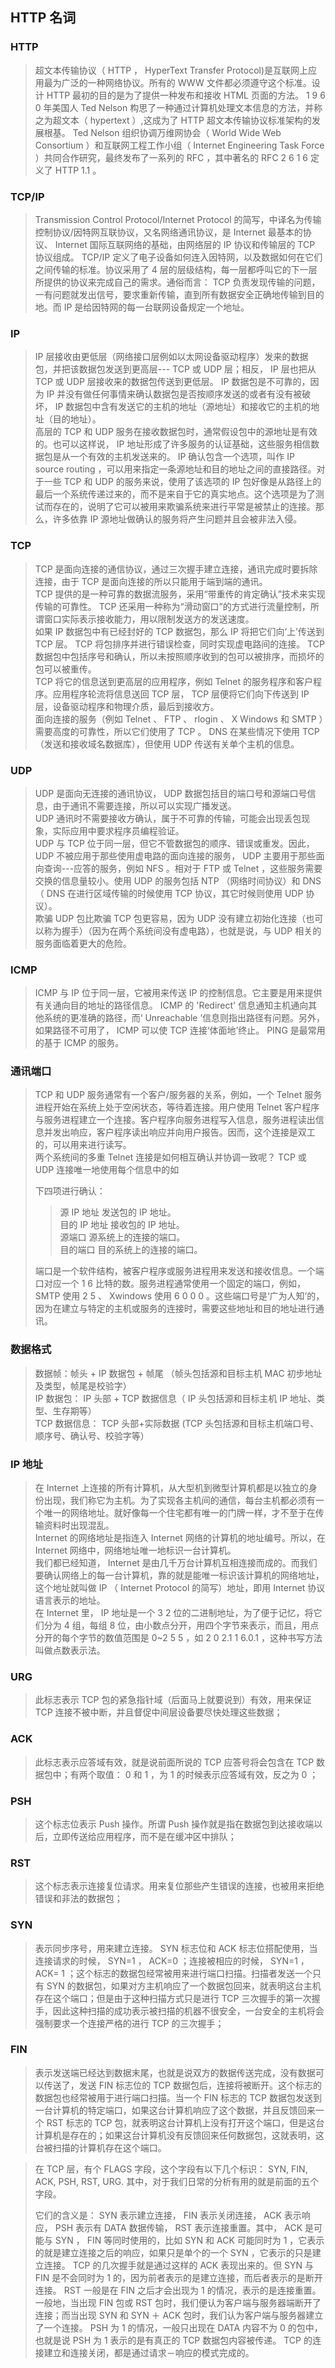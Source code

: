 ﻿## HTTP 名词  
  
### HTTP
  
> 超文本传输协议（ HTTP ， HyperText Transfer Protocol)是互联网上应用最为广泛的一种网络协议。所有的 WWW 文件都必须遵守这个标准。设计 HTTP 最初的目的是为了提供一种发布和接收 HTML 页面的方法。 1 9 6 0 年美国人 Ted Nelson 构思了一种通过计算机处理文本信息的方法，并称之为超文本（ hypertext ）,这成为了 HTTP 超文本传输协议标准架构的发展根基。 Ted Nelson 组织协调万维网协会（ World Wide Web Consortium ）和互联网工程工作小组（ Internet Engineering Task Force ）共同合作研究，最终发布了一系列的 RFC ，其中著名的 RFC 2 6 1 6 定义了 HTTP 1.1 。  

### TCP/IP
  
> Transmission Control Protocol/Internet Protocol 的简写，中译名为传输控制协议/因特网互联协议，又名网络通讯协议，是 Internet 最基本的协议、 Internet 国际互联网络的基础，由网络层的 IP 协议和传输层的 TCP 协议组成。 TCP/IP  定义了电子设备如何连入因特网，以及数据如何在它们之间传输的标准。协议采用了 4 层的层级结构，每一层都呼叫它的下一层所提供的协议来完成自己的需求。通俗而言： TCP 负责发现传输的问题，一有问题就发出信号，要求重新传输，直到所有数据安全正确地传输到目的地。而 IP 是给因特网的每一台联网设备规定一个地址。  
  
### IP
  
> IP 层接收由更低层（网络接口层例如以太网设备驱动程序）发来的数据包，并把该数据包发送到更高层--- TCP 或 UDP 层；相反， IP 层也把从 TCP 或 UDP 层接收来的数据包传送到更低层。 IP 数据包是不可靠的，因为 IP 并没有做任何事情来确认数据包是否按顺序发送的或者有没有被破坏， IP 数据包中含有发送它的主机的地址（源地址）和接收它的主机的地址（目的地址）。  
高层的 TCP 和 UDP 服务在接收数据包时，通常假设包中的源地址是有效的。也可以这样说， IP 地址形成了许多服务的认证基础，这些服务相信数据包是从一个有效的主机发送来的。 IP 确认包含一个选项，叫作 IP source routing ，可以用来指定一条源地址和目的地址之间的直接路径。对于一些 TCP 和 UDP 的服务来说，使用了该选项的 IP 包好像是从路径上的最后一个系统传递过来的，而不是来自于它的真实地点。这个选项是为了测试而存在的，说明了它可以被用来欺骗系统来进行平常是被禁止的连接。那么，许多依靠 IP 源地址做确认的服务将产生问题并且会被非法入侵。  

### TCP
  
> TCP 是面向连接的通信协议，通过三次握手建立连接，通讯完成时要拆除连接，由于 TCP 是面向连接的所以只能用于端到端的通讯。  
TCP 提供的是一种可靠的数据流服务，采用“带重传的肯定确认”技术来实现传输的可靠性。 TCP 还采用一种称为“滑动窗口”的方式进行流量控制，所谓窗口实际表示接收能力，用以限制发送方的发送速度。  
如果 IP 数据包中有已经封好的 TCP 数据包，那么 IP 将把它们向‘上’传送到 TCP 层。 TCP 将包排序并进行错误检查，同时实现虚电路间的连接。 TCP 数据包中包括序号和确认，所以未按照顺序收到的包可以被排序，而损坏的包可以被重传。  
TCP 将它的信息送到更高层的应用程序，例如 Telnet 的服务程序和客户程序。应用程序轮流将信息送回 TCP 层， TCP 层便将它们向下传送到 IP 层，设备驱动程序和物理介质，最后到接收方。  
面向连接的服务（例如 Telnet 、 FTP 、 rlogin 、 X Windows 和 SMTP ）需要高度的可靠性，所以它们使用了 TCP 。 DNS 在某些情况下使用 TCP （发送和接收域名数据库），但使用 UDP 传送有关单个主机的信息。  
### UDP
  
> UDP 是面向无连接的通讯协议， UDP 数据包括目的端口号和源端口号信息，由于通讯不需要连接，所以可以实现广播发送。  
UDP 通讯时不需要接收方确认，属于不可靠的传输，可能会出现丢包现象，实际应用中要求程序员编程验证。  
UDP 与 TCP 位于同一层，但它不管数据包的顺序、错误或重发。因此， UDP 不被应用于那些使用虚电路的面向连接的服务， UDP 主要用于那些面向查询---应答的服务，例如 NFS 。相对于 FTP 或 Telnet ，这些服务需要交换的信息量较小。使用 UDP 的服务包括 NTP （网络时间协议）和 DNS （ DNS 在进行区域传输的时候使用 TCP 协议，其它时候则使用 UDP 协议）。  
欺骗 UDP 包比欺骗 TCP 包更容易，因为 UDP 没有建立初始化连接（也可以称为握手）（因为在两个系统间没有虚电路），也就是说，与 UDP 相关的服务面临着更大的危险。  

### ICMP
  
> ICMP 与 IP 位于同一层，它被用来传送 IP 的控制信息。它主要是用来提供有关通向目的地址的路径信息。 ICMP 的 'Redirect' 信息通知主机通向其他系统的更准确的路径，而‘ Unreachable ’信息则指出路径有问题。另外，如果路径不可用了， ICMP 可以使 TCP 连接‘体面地’终止。 PING 是最常用的基于 ICMP 的服务。  

### 通讯端口
  
> TCP 和 UDP 服务通常有一个客户/服务器的关系，例如，一个 Telnet 服务进程开始在系统上处于空闲状态，等待着连接。用户使用 Telnet 客户程序与服务进程建立一个连接。客户程序向服务进程写入信息，服务进程读出信息并发出响应，客户程序读出响应并向用户报告。因而，这个连接是双工的，可以用来进行读写。  
两个系统间的多重 Telnet 连接是如何相互确认并协调一致呢？ TCP 或 UDP 连接唯一地使用每个信息中的如
> 
> 下四项进行确认：  
>
> > 源 IP 地址 发送包的 IP 地址。  
> > 目的 IP 地址 接收包的 IP 地址。  
> > 源端口 源系统上的连接的端口。  
> > 目的端口 目的系统上的连接的端口。  
>   
> 端口是一个软件结构，被客户程序或服务进程用来发送和接收信息。一个端口对应一个 1 6 比特的数。服务进程通常使用一个固定的端口，例如， SMTP 使用 2 5 、 Xwindows 使用 6 0 0 0 。这些端口号是‘广为人知’的，因为在建立与特定的主机或服务的连接时，需要这些地址和目的地址进行通讯。  

### 数据格式
  
> 数据帧：帧头 + IP 数据包 + 帧尾 （帧头包括源和目标主机 MAC 初步地址及类型，帧尾是校验字）  
IP 数据包： IP 头部 + TCP 数据信息（ IP 头包括源和目标主机 IP 地址、类型、生存期等）  
TCP 数据信息： TCP 头部+实际数据 (TCP 头包括源和目标主机端口号、顺序号、确认号、校验字等）  

### IP 地址
  
> 在 Internet 上连接的所有计算机，从大型机到微型计算机都是以独立的身份出现，我们称它为主机。为了实现各主机间的通信，每台主机都必须有一个唯一的网络地址。就好像每一个住宅都有唯一的门牌一样，才不至于在传输资料时出现混乱。  
Internet 的网络地址是指连入 Internet 网络的计算机的地址编号。所以，在 Internet 网络中，网络地址唯一地标识一台计算机。  
我们都已经知道， Internet 是由几千万台计算机互相连接而成的。而我们要确认网络上的每一台计算机，靠的就是能唯一标识该计算机的网络地址，这个地址就叫做 IP （ Internet Protocol 的简写）地址，即用 Internet 协议语言表示的地址。  
在 Internet 里， IP 地址是一个 3 2 位的二进制地址，为了便于记忆，将它们分为 4 组，每组 8 位，由小数点分开，用四个字节来表示，而且，用点分开的每个字节的数值范围是 0~2 5 5 ，如 2 0 2.1 1 6.0.1 ，这种书写方法叫做点数表示法。  

### URG
  
> 此标志表示 TCP 包的紧急指针域（后面马上就要说到）有效，用来保证 TCP 连接不被中断，并且督促中间层设备要尽快处理这些数据；  

### ACK
  
> 此标志表示应答域有效，就是说前面所说的 TCP 应答号将会包含在 TCP 数据包中；有两个取值： 0 和 1 ，为 1 的时候表示应答域有效，反之为 0 ；  

### PSH
  
> 这个标志位表示 Push 操作。所谓 Push 操作就是指在数据包到达接收端以后，立即传送给应用程序，而不是在缓冲区中排队；  

### RST
  
> 这个标志表示连接复位请求。用来复位那些产生错误的连接，也被用来拒绝错误和非法的数据包；  
  
### SYN
  
> 表示同步序号，用来建立连接。 SYN 标志位和 ACK 标志位搭配使用，当连接请求的时候， SYN=1 ， ACK=0 ；连接被相应的时候， SYN=1 ， ACK= 1 ；这个标志的数据包经常被用来进行端口扫描。扫描者发送一个只有 SYN 的数据包，如果对方主机响应了一个数据包回来，就表明这台主机存在这个端口；但是由于这种扫描方式只是进行 TCP 三次握手的第一次握手，因此这种扫描的成功表示被扫描的机器不很安全，一台安全的主机将会强制要求一个连接严格的进行 TCP 的三次握手；  
  
### FIN
  
> 表示发送端已经达到数据末尾，也就是说双方的数据传送完成，没有数据可以传送了，发送 FIN 标志位的 TCP 数据包后，连接将被断开。这个标志的数据包也经常被用于进行端口扫描。当一个 FIN 标志的 TCP 数据包发送到一台计算机的特定端口，如果这台计算机响应了这个数据，并且反馈回来一个 RST 标志的 TCP 包，就表明这台计算机上没有打开这个端口，但是这台计算机是存在的；如果这台计算机没有反馈回来任何数据包，这就表明，这台被扫描的计算机存在这个端口。  


> 在 TCP 层，有个 FLAGS 字段，这个字段有以下几个标识： SYN, FIN, ACK, PSH, RST, URG. 其中，对于我们日常的分析有用的就是前面的五个字段。  
> 
> 它们的含义是： SYN 表示建立连接， FIN 表示关闭连接， ACK 表示响应， PSH 表示有 DATA 数据传输， RST 表示连接重置。其中， ACK 是可能与 SYN ， FIN 等同时使用的，比如 SYN 和 ACK 可能同时为 1 ，它表示的就是建立连接之后的响应，如果只是单个的一个 SYN ，它表示的只是建立连接。 TCP 的几次握手就是通过这样的 ACK 表现出来的。但 SYN 与 FIN 是不会同时为 1 的，因为前者表示的是建立连接，而后者表示的是断开连接。 RST 一般是在 FIN 之后才会出现为 1 的情况，表示的是连接重置。一般地，当出现 FIN 包或 RST 包时，我们便认为客户端与服务器端断开了连接；而当出现 SYN 和 SYN ＋ ACK 包时，我们认为客户端与服务器建立了一个连接。 PSH 为 1 的情况，一般只出现在 DATA 内容不为 0 的包中，也就是说 PSH 为 1 表示的是有真正的 TCP 数据包内容被传递。 TCP 的连接建立和连接关闭，都是通过请求－响应的模式完成的。  

